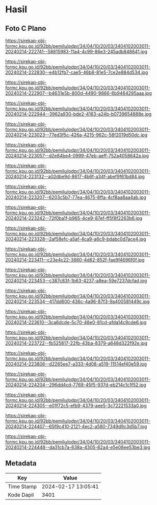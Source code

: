 # Hasil

## Foto C Plano

https://sirekap-obj-formc.kpu.go.id/92bb/pemilu/pdpr/34/04/10/20/03/3404102003011-20240214-222741--58815983-11a4-4c99-86e3-245adb848641.jpg

https://sirekap-obj-formc.kpu.go.id/92bb/pemilu/pdpr/34/04/10/20/03/3404102003011-20240214-222830--e4b12fb7-cae5-46b8-81e5-7ce2e884d534.jpg

https://sirekap-obj-formc.kpu.go.id/92bb/pemilu/pdpr/34/04/10/20/03/3404102003011-20240214-222907--b4631e5b-800d-4490-9866-6b9464295aaa.jpg

https://sirekap-obj-formc.kpu.go.id/92bb/pemilu/pdpr/34/04/10/20/03/3404102003011-20240214-222944--3962a930-bde2-4163-a24b-b0739654888e.jpg

https://sirekap-obj-formc.kpu.go.id/92bb/pemilu/pdpr/34/04/10/20/03/3404102003011-20240214-223023--77ed3f5c-426a-4215-962c-58f2019d50dc.jpg

https://sirekap-obj-formc.kpu.go.id/92bb/pemilu/pdpr/34/04/10/20/03/3404102003011-20240214-223057--d2e84be4-0999-47eb-aeff-752a4058642a.jpg

https://sirekap-obj-formc.kpu.go.id/92bb/pemilu/pdpr/34/04/10/20/03/3404102003011-20240214-223132--a02dbe9d-8617-4b6f-a34f-abef9f61bd84.jpg

https://sirekap-obj-formc.kpu.go.id/92bb/pemilu/pdpr/34/04/10/20/03/3404102003011-20240214-223207--6203c5b7-77ea-4675-8ffa-4cf8aa8aa4ab.jpg

https://sirekap-obj-formc.kpu.go.id/92bb/pemilu/pdpr/34/04/10/20/03/3404102003011-20240214-223242--72f0ba1f-b965-4ce9-87ef-ff5f8f2263b6.jpg

https://sirekap-obj-formc.kpu.go.id/92bb/pemilu/pdpr/34/04/10/20/03/3404102003011-20240214-223328--2af58efc-a5af-4ca9-a6c9-bdabc0d7ace4.jpg

https://sirekap-obj-formc.kpu.go.id/92bb/pemilu/pdpr/34/04/10/20/03/3404102003011-20240214-223411--c23e4c22-3860-4d62-852f-fae9f4696f0f.jpg

https://sirekap-obj-formc.kpu.go.id/92bb/pemilu/pdpr/34/04/10/20/03/3404102003011-20240214-223453--c387c83f-1b63-4237-a8ea-59e7237dcfad.jpg

https://sirekap-obj-formc.kpu.go.id/92bb/pemilu/pdpr/34/04/10/20/03/3404102003011-20240214-223534--417dd600-436c-4a96-87f3-9a400581449c.jpg

https://sirekap-obj-formc.kpu.go.id/92bb/pemilu/pdpr/34/04/10/20/03/3404102003011-20240214-223610--3ca6dcde-5c70-48e0-81cd-afda14c9cde6.jpg

https://sirekap-obj-formc.kpu.go.id/92bb/pemilu/pdpr/34/04/10/20/03/3404102003011-20240214-223722--fb525817-22fb-43ba-8379-a648d322f92e.jpg

https://sirekap-obj-formc.kpu.go.id/92bb/pemilu/pdpr/34/04/10/20/03/3404102003011-20240214-223806--d2265ee7-a333-4d08-a519-11514ef40e59.jpg

https://sirekap-obj-formc.kpu.go.id/92bb/pemilu/pdpr/34/04/10/20/03/3404102003011-20240214-224204--296dd4cd-7768-45f5-937d-eb214c1c1f52.jpg

https://sirekap-obj-formc.kpu.go.id/92bb/pemilu/pdpr/34/04/10/20/03/3404102003011-20240214-224305--e01f72c5-efb9-4379-aee5-3c72221533a0.jpg

https://sirekap-obj-formc.kpu.go.id/92bb/pemilu/pdpr/34/04/10/20/03/3404102003011-20240214-224407--65f9c410-2121-4ec2-a580-7349d9c3d5b7.jpg

https://sirekap-obj-formc.kpu.go.id/92bb/pemilu/pdpr/34/04/10/20/03/3404102003011-20240214-224448--da31cb7a-638a-4305-82a4-e5e08ee53be3.jpg


## Metadata

| Key        | Value               |
| ---------- | ------------------- |
| Time Stamp | 2024-02-17 13:05:41 |
| Kode Dapil | 3401                |




